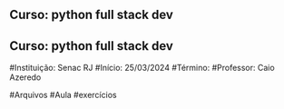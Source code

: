 ## Curso: python full stack dev
## Curso: python full stack dev
#Instituição: Senac RJ
#Início: 25/03/2024
#Término: 
#Professor: Caio Azeredo

#Arquivos
    #Aula
        #exercícios



